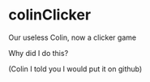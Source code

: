 # colinClicker
Our useless Colin, now a clicker game

Why did I do this?

(Colin I told you I would put it on github)
